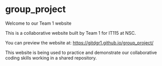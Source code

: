 # group_project

Welcome to our Team 1 website

This is a collaborative website built by Team 1 for IT115 at NSC.

You can preview the website at: https://gitdgr1.github.io/group_project/

This website is being used to practice and demonstrate our collaborative coding skills working in a shared repository. 